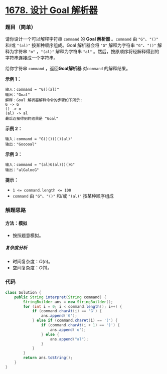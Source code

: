 # [1678. 设计 Goal 解析器](https://leetcode.cn/problems/goal-parser-interpretation/)

### 题目（简单）

请你设计一个可以解释字符串 `command` 的 **Goal 解析器** 。`command` 由 `"G"`、`"()"` 和/或 `"(al)"` 按某种顺序组成。Goal
解析器会将 `"G"` 解释为字符串 `"G"`、`"()"` 解释为字符串 `"o"` ，`"(al)"` 解释为字符串 `"al"` 。然后，按原顺序将经解释得到的字符串连接成一个字符串。

给你字符串 `command` ，返回**Goal解析器** 对`command` 的解释结果。

**示例 1：**

```
输入：command = "G()(al)"
输出："Goal"
解释：Goal 解析器解释命令的步骤如下所示：
G -> G
() -> o
(al) -> al
最后连接得到的结果是 "Goal"
```

**示例 2：**

```
输入：command = "G()()()()(al)"
输出："Gooooal"
```

**示例 3：**

```
输入：command = "(al)G(al)()()G"
输出："alGalooG"
```

**提示：**

* `1 <= command.length <= 100`
* `command` 由 `"G"`、`"()"` 和/或 `"(al)"` 按某种顺序组成

### 解题思路

#### 方法：模拟

- 按照题意模拟。

##### 复杂度分析

- 时间复杂度：$O(n)$。
- 空间复杂度：$O(1)$。

### 代码

```java
class Solution {
    public String interpret(String command) {
        StringBuilder ans = new StringBuilder();
        for (int i = 0; i < command.length(); i++) {
            if (command.charAt(i) == 'G') {
                ans.append('G');
            } else if (command.charAt(i) == '(') {
                if (command.charAt(i + 1) == ')') {
                    ans.append('o');
                } else {
                    ans.append("al");
                }
            }
        }
        return ans.toString();
    }
}
```
